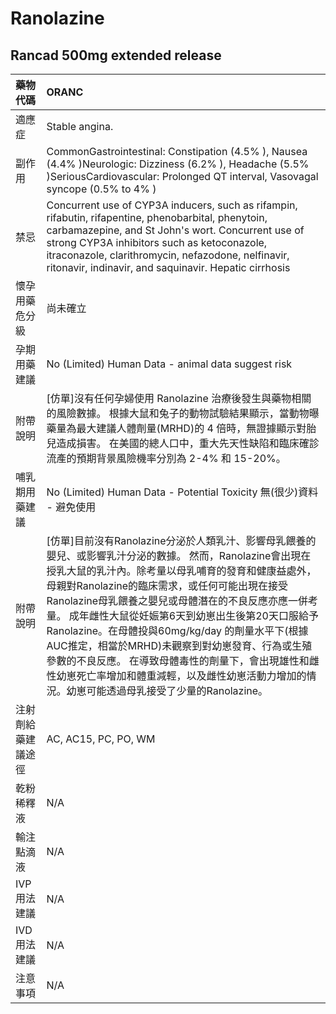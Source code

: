 # Ranolazine

## Rancad 500mg extended release

| 藥物代碼 | ORANC |
| :--- | :--- |
| 適應症 | Stable angina. |
| 副作用 | CommonGastrointestinal: Constipation \(4.5% \), Nausea \(4.4% \)Neurologic: Dizziness \(6.2% \), Headache \(5.5% \)SeriousCardiovascular: Prolonged QT interval, Vasovagal syncope \(0.5% to 4% \) |
| 禁忌 | Concurrent use of CYP3A inducers, such as rifampin, rifabutin, rifapentine, phenobarbital, phenytoin, carbamazepine, and St John's wort. Concurrent use of strong CYP3A inhibitors such as ketoconazole, itraconazole, clarithromycin, nefazodone, nelfinavir, ritonavir, indinavir, and saquinavir. Hepatic cirrhosis |
| 懷孕用藥危分級 | 尚未確立 |
| 孕期用藥建議 | No \(Limited\) Human Data - animal data suggest risk |
| 附帶說明 | \[仿單\]沒有任何孕婦使用 Ranolazine 治療後發生與藥物相關的風險數據。 根據大鼠和兔子的動物試驗結果顯示，當動物曝藥量為最大建議人體劑量\(MRHD\)的 4 倍時，無證據顯示對胎兒造成損害。 在美國的總人口中，重大先天性缺陷和臨床確診流產的預期背景風險機率分別為 2-4% 和 15-20%。 |
| 哺乳期用藥建議 | No \(Limited\) Human Data - Potential Toxicity 無\(很少\)資料 - 避免使用 |
| 附帶說明 | \[仿單\]目前沒有Ranolazine分泌於人類乳汁、影響母乳餵養的嬰兒、或影響乳汁分泌的數據。 然而，Ranolazine會出現在授乳大鼠的乳汁內。除考量以母乳哺育的發育和健康益處外，母親對Ranolazine的臨床需求，或任何可能出現在接受Ranolazine母乳餵養之嬰兒或母體潛在的不良反應亦應一併考量。 成年雌性大鼠從妊娠第6天到幼崽出生後第20天口服給予Ranolazine。在母體投與60mg/kg/day 的劑量水平下\(根據AUC推定，相當於MRHD\)未觀察到對幼崽發育、行為或生殖參數的不良反應。 在導致母體毒性的劑量下，會出現雄性和雌性幼崽死亡率增加和體重減輕，以及雌性幼崽活動力增加的情況。幼崽可能透過母乳接受了少量的Ranolazine。 |
| 注射劑給藥建議途徑 | AC, AC15, PC, PO, WM |
| 乾粉稀釋液 | N/A |
| 輸注點滴液 | N/A |
| IVP 用法建議 | N/A |
| IVD 用法建議 | N/A |
| 注意事項 | N/A |

